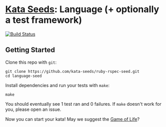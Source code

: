 # [Kata Seeds](https://github.com/kata-seeds): Language (+ optionally a test framework)
[![Build Status](https://travis-ci.org/kata-seeds/language-seed.svg?branch=master)](https://travis-ci.org/kata-seeds/language-seed)

## Getting Started

Clone this repo with `git`:

    git clone https://github.com/kata-seeds/ruby-rspec-seed.git
    cd language-seed

Install dependencies and run your tests with `make`:

    make

You should eventually see 1 test ran and 0 failures. If `make` doesn't work for you, please open an issue.

Now you can start your kata! May we suggest the [Game of Life](http://en.wikipedia.org/wiki/Conway's_Game_of_Life)?
